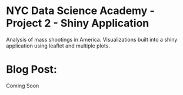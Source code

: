 # NYC Data Science Academy - Project 2 - Shiny Application

Analysis of mass shootings in America. Visualizations built into a shiny application using leaflet and multiple plots.

# Blog Post:
Coming Soon